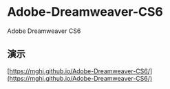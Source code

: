 # Adobe-Dreamweaver-CS6
Adobe Dreamweaver CS6

## 演示
[https://mghj.github.io/Adobe-Dreamweaver-CS6/](https://mghj.github.io/Adobe-Dreamweaver-CS6/)

